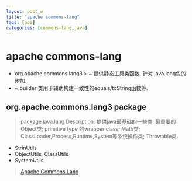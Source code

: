 ```yaml
---
layout: post_w
title: "apache commons-lang"
tags: [api] 
categories: [commons-lang,java]
---
```


# apache commons-lang

* org.apache.commons.lang3 > ~
	提供静态工具类函数, 针对 java.lang包的附加.
* ~.builder
	类用于辅助构建一致性的equals/toString函数等.

## org.apache.commons.lang3 package

> package java.lang Description:
> 提供java最基础的一些类, 最重要的Object类; primitive type 的wrapper class; Math类; ClassLoader,Process,Runtime,System等系统操作类; Throwable类.

- StrinUtils
- ObjectUtils, ClassUtils
- SystemUtils

> [Apache Commons Lang](http://commons.apache.org/proper/commons-lang/apidocs/overview-summary.html)